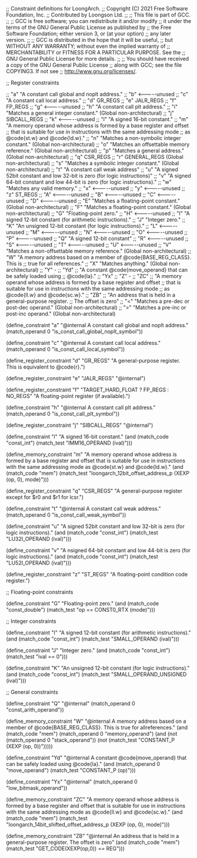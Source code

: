 ;; Constraint definitions for LoongArch.
;; Copyright (C) 2021 Free Software Foundation, Inc.
;; Contributed by Loongson Ltd.
;;
;; This file is part of GCC.
;;
;; GCC is free software; you can redistribute it and/or modify
;; it under the terms of the GNU General Public License as published by
;; the Free Software Foundation; either version 3, or (at your option)
;; any later version.
;;
;; GCC is distributed in the hope that it will be useful,
;; but WITHOUT ANY WARRANTY; without even the implied warranty of
;; MERCHANTABILITY or FITNESS FOR A PARTICULAR PURPOSE.  See the
;; GNU General Public License for more details.
;;
;; You should have received a copy of the GNU General Public License
;; along with GCC; see the file COPYING3.  If not see
;; <http://www.gnu.org/licenses/>.

;; Register constraints

;; "a" "A constant call global and noplt address."
;; "b" <-----unused
;; "c" "A constant call local address."
;; "d" GR_REGS
;; "e" JALR_REGS
;; "f" FP_REGS
;; "g" <-----unused
;; "h" "A constant call plt address."
;; "i" "Matches a general integer constant." (Global non-architectural)
;; "j" SIBCALL_REGS
;; "k" <-----unused
;; "l" "A signed 16-bit constant."
;; "m" "A memory operand whose address is formed by a base register and offset
;;      that is suitable for use in instructions with the same addressing mode
;;      as @code{st.w} and @code{ld.w}."
;; "n" "Matches a non-symbolic integer constant." (Global non-architectural)
;; "o" "Matches an offsettable memory reference." (Global non-architectural)
;; "p" "Matches a general address." (Global non-architectural)
;; "q" CSR_REGS
;; "r" GENERAL_REGS (Global non-architectural)
;; "s" "Matches a symbolic integer constant." (Global non-architectural)
;; "t" "A constant call weak address"
;; "u" "A signed 52bit constant and low 32-bit is zero (for logic instructions)"
;; "v" "A signed 64-bit constant and low 44-bit is zero (for logic instructions)."
;; "w" "Matches any valid memory."
;; "x" <-----unused
;; "y" <-----unused
;; "z" ST_REGS
;; "A" <-----unused
;; "B" <-----unused
;; "C" <-----unused
;; "D" <-----unused
;; "E" "Matches a floating-point constant." (Global non-architectural)
;; "F" "Matches a floating-point constant." (Global non-architectural)
;; "G" "Floating-point zero."
;; "H" <-----unused
;; "I" "A signed 12-bit constant (for arithmetic instructions)."
;; "J" "Integer zero."
;; "K" "An unsigned 12-bit constant (for logic instructions)."
;; "L" <-----unused
;; "M" <-----unused
;; "N" <-----unused
;; "O" <-----unused
;; "P" <-----unused
;; "Q" "A signed 12-bit constant"
;; "R" <-----unused
;; "S" <-----unused
;; "T" <-----unused
;; "U" <-----unused
;; "V" "Matches a non-offsettable memory reference." (Global non-architectural)
;; "W" "A memory address based on a member of @code{BASE_REG_CLASS}.  This is
;;     true for all references."
;; "X" "Matches anything." (Global non-architectural)
;; "Y" -
;;    "Yd"
;;       "A constant @code{move_operand} that can be safely loaded using
;;        @code{la}."
;;    "Yx"
;; "Z" -
;;    "ZC"
;;      "A memory operand whose address is formed by a base register and offset
;;       that is suitable for use in instructions with the same addressing mode
;;       as @code{ll.w} and @code{sc.w}."
;;    "ZB"
;;      "An address that is held in a general-purpose register.
;;      The offset is zero"
;; "<" "Matches a pre-dec or post-dec operand." (Global non-architectural)
;; ">" "Matches a pre-inc or post-inc operand." (Global non-architectural)

(define_constraint "a"
  "@internal
   A constant call global and noplt address."
  (match_operand 0 "is_const_call_global_noplt_symbol"))

(define_constraint "c"
  "@internal
   A constant call local address."
  (match_operand 0 "is_const_call_local_symbol"))

(define_register_constraint "d" "GR_REGS"
  "A general-purpose register.  This is equivalent to @code{r}.")

(define_register_constraint "e" "JALR_REGS"
  "@internal")

(define_register_constraint "f" "TARGET_HARD_FLOAT ? FP_REGS : NO_REGS"
  "A floating-point register (if available).")

(define_constraint "h"
  "@internal
   A constant call plt address."
  (match_operand 0 "is_const_call_plt_symbol"))

(define_register_constraint "j" "SIBCALL_REGS"
  "@internal")

(define_constraint "l"
"A signed 16-bit constant."
(and (match_code "const_int")
     (match_test "IMM16_OPERAND (ival)")))

(define_memory_constraint "m"
  "A memory operand whose address is formed by a base register and offset
   that is suitable for use in instructions with the same addressing mode
   as @code{st.w} and @code{ld.w}."
  (and (match_code "mem")
       (match_test "loongarch_12bit_offset_address_p (XEXP (op, 0), mode)")))

(define_register_constraint "q" "CSR_REGS"
  "A general-purpose register except for $r0 and $r1 for lcsr.")

(define_constraint "t"
  "@internal
   A constant call weak address."
  (match_operand 0 "is_const_call_weak_symbol"))

(define_constraint "u"
  "A signed 52bit constant and low 32-bit is zero (for logic instructions)."
  (and (match_code "const_int")
       (match_test "LU32I_OPERAND (ival)")))

(define_constraint "v"
  "A nsigned 64-bit constant and low 44-bit is zero (for logic instructions)."
  (and (match_code "const_int")
       (match_test "LU52I_OPERAND (ival)")))

(define_register_constraint "z" "ST_REGS"
  "A floating-point condition code register.")

;; Floating-point constraints

(define_constraint "G"
  "Floating-point zero."
  (and (match_code "const_double")
       (match_test "op == CONST0_RTX (mode)")))

;; Integer constraints

(define_constraint "I"
  "A signed 12-bit constant (for arithmetic instructions)."
  (and (match_code "const_int")
       (match_test "SMALL_OPERAND (ival)")))

(define_constraint "J"
  "Integer zero."
  (and (match_code "const_int")
       (match_test "ival == 0")))

(define_constraint "K"
  "An unsigned 12-bit constant (for logic instructions)."
  (and (match_code "const_int")
       (match_test "SMALL_OPERAND_UNSIGNED (ival)")))

;; General constraints

(define_constraint "Q"
  "@internal"
  (match_operand 0 "const_arith_operand"))

(define_memory_constraint "W"
  "@internal
   A memory address based on a member of @code{BASE_REG_CLASS}.  This is
   true for allreferences."
  (and (match_code "mem")
       (match_operand 0 "memory_operand")
	    (and (not (match_operand 0 "stack_operand"))
		 (not (match_test "CONSTANT_P (XEXP (op, 0))")))))

(define_constraint "Yd"
  "@internal
   A constant @code{move_operand} that can be safely loaded using
   @code{la}."
  (and (match_operand 0 "move_operand")
       (match_test "CONSTANT_P (op)")))

(define_constraint "Yx"
   "@internal"
   (match_operand 0 "low_bitmask_operand"))

(define_memory_constraint "ZC"
  "A memory operand whose address is formed by a base register and offset
   that is suitable for use in instructions with the same addressing mode
   as @code{ll.w} and @code{sc.w}."
  (and (match_code "mem")
       (match_test "loongarch_14bit_shifted_offset_address_p (XEXP (op, 0), mode)")))

(define_memory_constraint "ZB"
  "@internal
  An address that is held in a general-purpose register.
  The offset is zero"
  (and (match_code "mem")
       (match_test "GET_CODE(XEXP(op,0)) == REG")))


